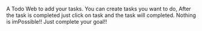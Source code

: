 A Todo Web to add your tasks.
You can create tasks you want to do, 
After the task is completed just click on task and the task will completed. 
Nothing is imPossible!!
Just complete your goal!!
